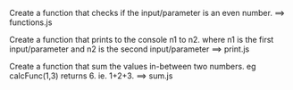 ﻿Create a function that checks if the input/parameter is an even number. ==> functions.js
 
Create a function that prints to the console n1 to n2. where n1 is the first input/parameter and n2 is the second input/parameter ==> print.js

Create a function that sum the values in-between two numbers. eg calcFunc(1,3) returns 6. ie. 1+2+3. ==> sum.js
